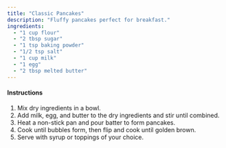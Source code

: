 ```yaml
---
title: "Classic Pancakes"
description: "Fluffy pancakes perfect for breakfast."
ingredients:
  - "1 cup flour"
  - "2 tbsp sugar"
  - "1 tsp baking powder"
  - "1/2 tsp salt"
  - "1 cup milk"
  - "1 egg"
  - "2 tbsp melted butter"
---
```


#### Instructions

1. Mix dry ingredients in a bowl.
2. Add milk, egg, and butter to the dry ingredients and stir until combined.
3. Heat a non-stick pan and pour batter to form pancakes.
4. Cook until bubbles form, then flip and cook until golden brown.
5. Serve with syrup or toppings of your choice.
